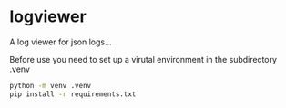 # logviewer

A log viewer for json logs...

Before use you need to set up a virutal environment in the subdirectory .venv

```bash
python -m venv .venv
pip install -r requirements.txt
```
